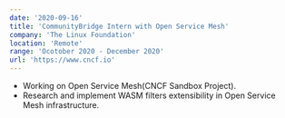 ```yaml
---
date: '2020-09-16'
title: 'CommunityBridge Intern with Open Service Mesh'
company: 'The Linux Foundation'
location: 'Remote'
range: 'Ocotober 2020 - December 2020'
url: 'https://www.cncf.io'
---
```


- Working on Open Service Mesh(CNCF Sandbox Project).
- Research and implement WASM filters extensibility in Open Service Mesh infrastructure.

